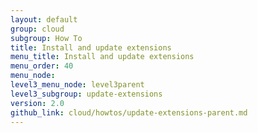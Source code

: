 ```yaml
---
layout: default
group: cloud
subgroup: How To
title: Install and update extensions
menu_title: Install and update extensions
menu_order: 40
menu_node: 
level3_menu_node: level3parent
level3_subgroup: update-extensions
version: 2.0
github_link: cloud/howtos/update-extensions-parent.md
---
```


